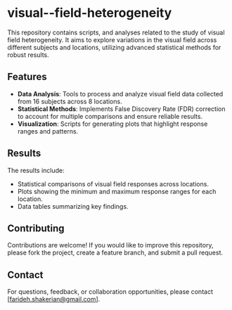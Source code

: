 # visual--field-heterogeneity

This repository contains scripts, and analyses related to the study of visual field heterogeneity. It aims to explore variations in the visual field across different subjects and locations, utilizing advanced statistical methods for robust results.

## Features

- **Data Analysis**: Tools to process and analyze visual field data collected from 16 subjects across 8 locations.
- **Statistical Methods**: Implements False Discovery Rate (FDR) correction to account for multiple comparisons and ensure reliable results.
- **Visualization**: Scripts for generating plots that highlight response ranges and patterns.


## Results

The results include:
- Statistical comparisons of visual field responses across locations.
- Plots showing the minimum and maximum response ranges for each location.
- Data tables summarizing key findings.

## Contributing

Contributions are welcome! If you would like to improve this repository, please fork the project, create a feature branch, and submit a pull request.

## Contact

For questions, feedback, or collaboration opportunities, please contact [farideh.shakerian@gmail.com].
